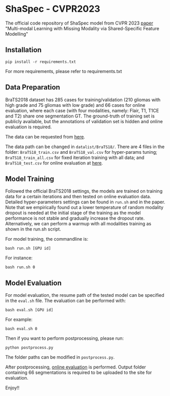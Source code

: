 # ShaSpec - CVPR2023

The official code repository of ShaSpec model from CVPR 2023 [paper](https://arxiv.org/pdf/2307.14126) "Multi-modal Learning with Missing Modality via Shared-Specific Feature Modelling"

## Installation

```commandline
pip install -r requirements.txt
```

For more requirements, please refer to requirements.txt

## Data Preparation

BraTS2018 dataset has 285 cases for training/validation (210 gliomas with high grade and 75 gliomas with low grade) and 66 cases for online evaluation, where each case (with four modalities, namely: Flair, T1, T1CE and T2) share one segmentation GT. The ground-truth of training set is publicly available, but the annotations of validation set is hidden and online evaluation is required.

The data can be requested from [here](https://www.kaggle.com/datasets/sanglequang/brats2018).

The data path can be changed in `datalist/BraTS18/`. There are 4 files in the folder: `BraTS18_train.csv` and `BraTS18_val.csv` for hyper-params tuning; `BraTS18_train_all.csv` for fixed iteration training with all data; and `BraTS18_test.csv` for online evaluation at [here](https://ipp.cbica.upenn.edu/).

## Model Training

Followed the official BraTS2018 settings, the models are trained on training data for a certain iterations and then tested on online evaluation data. Detailed hyper-parameters settings can be found in `run.sh` and in the paper. Note that we empirically found out a lower temperature of random modality dropout is needed at the initial stage of the training as the model performance is not stable and gradually increase the dropout rate. Alternatively, we can perform a warmup with all modalities training as shown in the run.sh script.

For model training, the commandline is:

```commandline
bash run.sh [GPU id]
```

For instance:

```commandline
bash run.sh 0
```

## Model Evaluation

For model evaluation, the resume path of the tested model can be specified in the `eval.sh` file. The evaluation can be performed with:

```commandline
bash eval.sh [GPU id]
```

For example:

```commandline
bash eval.sh 0
```

Then if you want to perform postprocessing, please run:

```commandline
python postprocess.py
```

The folder paths can be modified in `postprocess.py`.

After postprocessing, [online evaluation](https://ipp.cbica.upenn.edu/) is performed. Output folder containing 66 segmentations is required to be uploaded to the site for evaluation.

Enjoy!!
